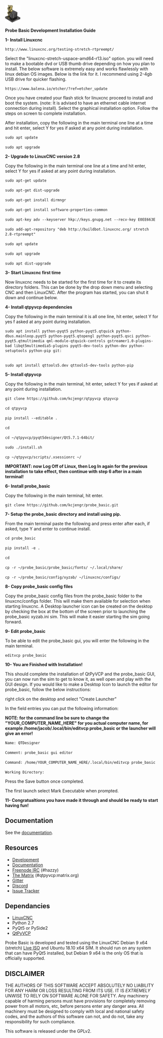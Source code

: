 ![](probe_basic/images/probe_basic_icon.png)


**Probe Basic Development Installation Guide**

**1- Install Linuxcnc**


    http://www.linuxcnc.org/testing-stretch-rtpreempt/


Select the "linuxcnc-stretch-uspace-amd64-r13.iso" option. you will need to make a bootable dvd or USB thumb drive depending on how you plan to install.  The below software is extremely easy and works flawlessly with linux debian OS images. Below is the link for it. I recommend using 2-4gb USB drive for quicker flashing.


    https://www.balena.io/etcher/?ref=etcher_update


Once you have created your flash stick for linuxcnc proceed to install and boot the system. (note: It is advised to have an ethernet cable internet connection during install).  Select the graphical installation option. Follow the steps on screen to complete installation.

After installation, copy the following in the main terminal one line at a time and hit enter, select Y for yes if asked at any point during installation.


    sudo apt update

    sudo apt upgrade


**2- Upgrade to LinuxCNC version 2.8**

Copy the following in the main terminal one line at a time and hit enter, select Y for yes if asked at any point during installation.


    sudo apt-get update

    sudo apt-get dist-upgrade

    sudo apt-get install dirmngr

    sudo apt-get install software-properties-common

    sudo apt-key adv --keyserver hkp://keys.gnupg.net --recv-key E0EE663E

    sudo add-apt-repository "deb http://buildbot.linuxcnc.org/ stretch 2.8-rtpreempt"

    sudo apt update

    sudo apt upgrade

    sudo apt dist-upgrade


**3- Start Linuxcnc first time**

Now linuxcnc needs to be started for the first time for it to create its directory folders. This can be done by the drop down menu and selecting CNC and then LinuxCNC. After the program has started, you can shut it down and continue below.


**4- Install qtpyvcp dependencies**

Copy the following in the main terminal it is all one line, hit enter, select Y for yes f asked at any point during installation.


    sudo apt install python-pyqt5 python-pyqt5.qtquick python-dbus.mainloop.pyqt5 python-pyqt5.qtopengl python-pyqt5.qsci python-pyqt5.qtmultimedia qml-module-qtquick-controls gstreamer1.0-plugins-bad libqt5multimedia5-plugins pyqt5-dev-tools python-dev python-setuptools python-pip git:


    sudo apt install qttools5.dev qttools5-dev-tools python-pip


**5- Install qtpyvcp**

Copy the following in the main terminal, hit enter, select Y for yes if asked at any point during installation.


    git clone https://github.com/kcjengr/qtpyvcp qtpyvcp

    cd qtpyvcp

    pip install --editable .

    cd

    cd ~/qtpyvcp/pyqt5designer/Qt5.7.1-64bit/

    sudo ./install.sh

    cp ~/qtpyvcp/scripts/.xsessionrc ~/


**IMPORTANT: now Log Off of Linux, then Log In again for the previous installation to take effect, then continue with step 6 after in a main terminal!**


**6- Install probe_basic**

Copy the following in the main terminal, hit enter.


    git clone https://github.com/kcjengr/probe_basic.git


**7- Setup the probe_basic directory and install using pip.**

From the main terminal paste the following and press enter after each, if asked, type Y and enter to continue install.


    cd probe_basic

    pip install -e .

    cd

    cp -r ~/probe_basic/probe_basic/fonts/ ~/.local/share/

    cp -r ~/probe_basic/config/xyzab/ ~/linuxcnc/configs/    


**8- Copy probe_basic config files**

Copy the probe_basic config files from the probe_basic folder to the linuxcnc/configs folder.  This will make them available for selection when starting linuxcnc.  A Desktop launcher icon can be created on the desktop by checking the box at the bottom of the screen prior to launching the probe_basic xyzab.ini sim. This will make it easier starting the sim going forward.

**9- Edit probe_basic**

To be able to edit the probe_basic gui, you will enter the following in the main terminal.


    editvcp probe_basic


**10- You are Finished with Installation!**

This should complete the installation of QtPyVCP and the probe_basic GUI, you can now run the sim to get to know it, as well open and play with the GUI design.  If you would like to make a Desktop Icon to launch the editor for probe_basic,  follow the below instructions:

right click on the desktop and select "Create Launcher"

In the field entries you can put the following information:

**NOTE: for the command line be sure to change the "YOUR_COMPUTER_NAME_HERE" for you actual computer name, for example /home/jacob/.local/bin/editvcp probe_basic or the launcher will give an error!**


    Name: QTDesigner

    Comment: probe_basic gui editor

    Command: /home/YOUR_COMPUTER_NAME_HERE/.local/bin/editvcp probe_basic

    Working Directory:

Press the Save button once completed.

The first launch select Mark Executable when prompted.


**11- Congratualtions you have made it through and should be ready to start having fun!**



## Documentation

See the [documentation](https://kcjengr.github.io/qtpyvcp/).


## Resources

* [Development](https://github.com/kcjengr/ProbeBasic/)
* [Documentation](https://kcjengr.github.io/qtpyvcp/)
* [Freenode IRC](http://webchat.freenode.net/?channels=%23hazzy) (#hazzy)
* [The Matrix](https://riot.im/app/#/room/#qtpyvcp:matrix.org) (#qtpyvcp:matrix.org)
* [Gitter](https://gitter.im/kcjengr/qtpyvcp)
* [Discord](https://discord.gg/463hMhd)
* [Issue Tracker](https://github.com/kcjengr/ProbeBasic/issues)


## Dependancies

* [LinuxCNC](https://linuxcnc.org)
* Python 2.7
* PyQt5 or PySide2
* [QtPyVCP](https://qtpyvcp.kcjengr.com/)

Probe Basic is developed and tested using the LinuxCNC Debian 9 x64 (stretch)
[Live ISO](http://www.linuxcnc.org/testing-stretch-rtpreempt/) and Ubuntu 18.10 x64 SIM. It should run
on any system that can have PyQt5 installed, but Debian 9 x64 is the only OS
that is officially supported.


## DISCLAIMER

THE AUTHORS OF THIS SOFTWARE ACCEPT ABSOLUTELY NO LIABILITY FOR
ANY HARM OR LOSS RESULTING FROM ITS USE.  IT IS _EXTREMELY_ UNWISE
TO RELY ON SOFTWARE ALONE FOR SAFETY.  Any machinery capable of
harming persons must have provisions for completely removing power
from all motors, etc, before persons enter any danger area.  All
machinery must be designed to comply with local and national safety
codes, and the authors of this software can not, and do not, take
any responsibility for such compliance.

This software is released under the GPLv2.
